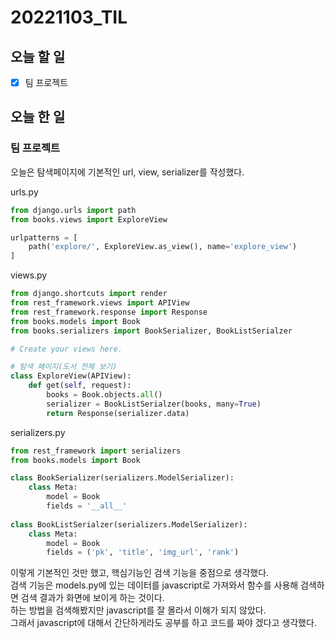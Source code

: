 # 20221103_TIL

## 오늘 할 일
- [X] 팀 프로젝트

## 오늘 한 일
### 팀 프로젝트
오늘은 탐색페이지에 기본적인 url, view, serializer를 작성했다.

urls.py
```python
from django.urls import path
from books.views import ExploreView

urlpatterns = [
    path('explore/', ExploreView.as_view(), name='explore_view')
]

```

views.py
```python
from django.shortcuts import render
from rest_framework.views import APIView
from rest_framework.response import Response
from books.models import Book
from books.serializers import BookSerializer, BookListSerialzer

# Create your views here.

# 탐색 페이지(도서 전체 보기)
class ExploreView(APIView):
    def get(self, request):
        books = Book.objects.all()
        serializer = BookListSerialzer(books, many=True)
        return Response(serializer.data)
```

serializers.py
```python
from rest_framework import serializers
from books.models import Book

class BookSerializer(serializers.ModelSerializer):
    class Meta:
        model = Book
        fields = '__all__'
        
class BookListSerialzer(serializers.ModelSerializer):
    class Meta:
        model = Book
        fields = ('pk', 'title', 'img_url', 'rank')
```
이렇게 기본적인 것만 했고, 핵심기능인 검색 기능을 중점으로 생각했다.<br>
검색 기능은 models.py에 있는 데이터를 javascript로 가져와서 함수를 사용해 검색하면 검색 결과가 화면에 보이게 하는 것이다.<br>
하는 방법을 검색해봤지만 javascript를 잘 몰라서 이해가 되지 않았다.<br>
그래서 javascript에 대해서 간단하게라도 공부를 하고 코드를 짜야 겠다고 생각했다.<br>